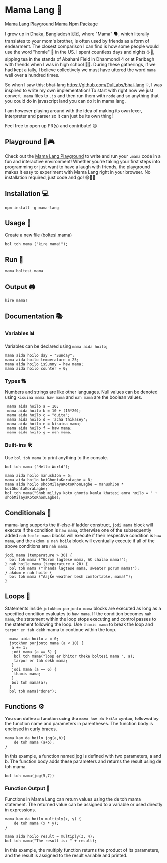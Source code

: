 # Mama Lang 🚀

[Mama Lang Playground](https://ahnafyy.github.io/mama-lang/)
[Mama Npm Package](https://www.npmjs.com/package/mama-lang)

I grew up in Dhaka, Bangladesh 🇧🇩, where "Mama" 🗣️, which literally translates to your mom's brother, is often used by friends as a form of endearment. The closest comparison I can find is how some people would use the word "homie" 🤝 in the US. I spent countless days and nights ☕🌙, sipping tea in the stands of Abahani Field in Dhanmondi 4 or at Paribagh with friends when I was in high school 🏫👥. During these gatherings, if we had kept a tally, I believe collectively we must have uttered the word `mama` well over a hundred times.

So when I saw this: bhai-lang https://github.com/DulLabs/bhai-lang 💡, I was inspired to write my own implementation!
To start with right now we just convert `.mama` files to `.js` and then run them with `node` and so anything that you could do in javascript land you can do it in mama lang.

I am however playing around with the idea of making its own lexer, interpreter and parser so it can just be its own thing!

Feel free to open up PR(s) and contribute! 😄

## Playground 🚀🎮

Check out the [Mama Lang Playground](https://ahnafyy.github.io/mama-lang/) to write and run your `.mama` code in a fun and interactive environment! Whether you're taking your first steps into programming or just want to have a laugh with friends, the playground makes it easy to experiment with Mama Lang right in your browser. No installation required, just code and go! 😄👨‍💻

## Installation 💻

```
npm install -g mama-lang
```

## Usage 📝

Create a new file (boltesi.mama)

```
bol toh mama ("kire mama!");
```

## Run 🚀

```
mama boltesi.mama
```

## Output 🖨️

```
kire mama!
```

## Documentation 📚

### Variables 📊

Variables can be declared using `mama aida hoilo`;

```
mama aida hoilo day = "Sunday";
mama aida hoilo temperature = 25;
mama aida hoilo isSunny = haw mama;
mama aida hoilo counter = 0;
```

### Types 🔠

Numbers and strings are like other languages. Null values can be denoted using `kisuina mama`. `haw mama` and `nah mama` are the boolean values.

```
 mama aida hoilo a = 10;
 mama aida hoilo b = 10 + (15*20);
 mama aida hoilo c = "duita";
 mama aida hoilo d = 'acha thikasey';
 mama aida hoilo e = kisuina mama;
 mama aida hoilo f = haw mama;
 mama aida hoilo g = nah mama;
```

### Built-ins 🛠️

Use `bol toh mama` to print anything to the console.

```
bol toh mama ("Hello World");
```

```
mama aida hoilo manushJon = 5;
mama aida hoilo koiGhontaKoraLagbe = 8;
mama aida hoilo shobMilayaKotoKhonLagbe = manushJon * koiGhontaKoraLagbe;
bol toh mama("Shob miliya koto ghonta kamla khatesi amra hoilo = " + shobMilayaKotoKhonLagbe);
```

## Conditionals 🔄

mama-lang supports the if-else-if ladder construct, `jodi mama` block will execute if the condition is `haw mama`, otherwise one of the subsequently added `nah hoile mama` blocks will execute if their respective condition is `haw mama`, and the `akdom e nah hoile` block will eventually execute if all of the above conditions are `nah mama`.

```
jodi mama (temperature > 30) {
  bol toh mama ("Gorom lagtese mama, AC chalao mama!");
} nah hoile mama (temperature < 20) {
  bol toh mama ("Thanda lagtese mama, sweater porum mama!");
} akdom e nah hoile {
  bol toh mama ("Aajke weather besh comfortable, mama!");
}
```

## Loops 🔁

Statements inside `jotokhon porjonto mama` blocks are executed as long as a specified condition evaluates to `haw mama`. If the condition becomes `nah mama`, the statement within the loop stops executing and control passes to the statement following the loop. Use `thamis mama` to break the loop and `tarpor er tah dekh` mama to continue within the loop.

```
  mama aida hoilo a = 0;
  jotokhon porjonto mama (a < 10) {
   a += 1;
   jodi mama (a == 5) {
    bol toh mama("loop er bhitor theke boltesi mama ", a);
    tarpor er tah dekh mama;
   }
   jodi mama (a == 6) {
    thamis mama;
   }
   bol toh mama(a);
  }
  bol toh mama("done");
```

## Functions ⚙️

You can define a function using the `mama kam da hoilo` syntax, followed by the function name and parameters in parentheses. The function body is enclosed in curly braces.

```
mama kam da hoilo jog(a,b){
    de toh mama (a+b);
}
```

In this example, a function named jog is defined with two parameters, a and b. The function body adds these parameters and returns the result using de toh mama.

```
bol toh mama(jog(5,7))
```

### Function Output 🔄

Functions in Mama Lang can return values using the de toh mama statement. The returned value can be assigned to a variable or used directly in expressions.

```
mama kam da hoilo multiply(x, y) {
    de toh mama (x * y);
}

mama aida hoilo result = multiply(3, 4);
bol toh mama("The result is: " + result);
```

In this example, the multiply function returns the product of its parameters, and the result is assigned to the result variable and printed.
